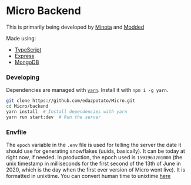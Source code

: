 # Micro Backend

This is primarily being developed by [Minota](https://github.com/xMinota) and [Modded](https://github.com/TheModdedChicken)

Made using:
- [TypeScript](https://github.com/microsoft/typescript)
- [Express](https://expressjs.com)
- [MongoDB](https://www.mongodb.com)

### Developing

Dependencies are managed with [`yarn`](https://yarnpkg.com). Install it with `npm i -g yarn`.

```bash
git clone https://github.com/edazpotato/Micro.git
cd Micro/backend
yarn install  # Install dependencies with yarn
yarn run start:dev  # Run the server
```
### Envfile

The `epoch` variable in the `.env` file is used for telling the server the date it should use for generating snowflakes (uuids, basically).
It can be today at right now, if needed. In production, the epoch used is `1591963201000` (the unix timestamp in milliseconds for the first second of the 13th of June in 2020, which is the day when the first ever version of Micro went live).
It is formatted in unixtime. You can convert human time to unixtime [here](https://www.vultr.com/resources/unix-time-calculator/)
